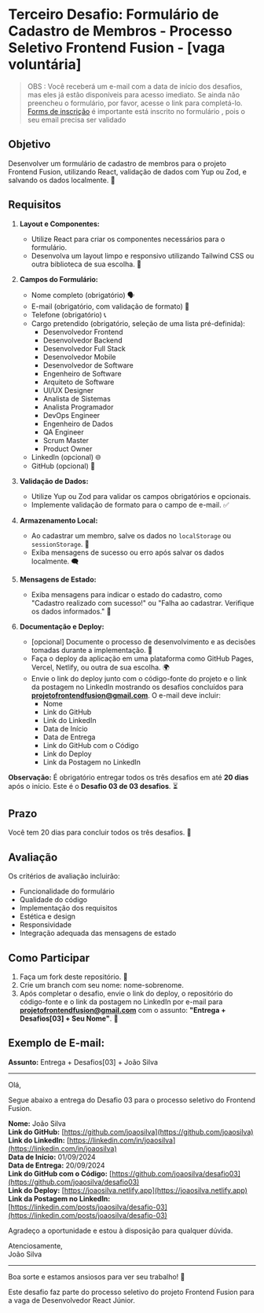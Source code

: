 
# Terceiro Desafio: Formulário de Cadastro de Membros - Processo Seletivo Frontend Fusion - [vaga voluntária]


> OBS : Você receberá um e-mail com a data de início dos desafios, mas eles já estão disponíveis para acesso imediato. 
Se ainda não preencheu o formulário, por favor, acesse o link para completá-lo.
[Forms de inscrição](https://forms.gle/EJKDNKdmVZM3zQTr7)
é importante está inscrito no formulário , pois o seu email precisa ser validado

## Objetivo

Desenvolver um formulário de cadastro de membros para o projeto Frontend Fusion, utilizando React, validação de dados com Yup ou Zod, e salvando os dados localmente. 📝

## Requisitos

1. **Layout e Componentes:**
   - Utilize React para criar os componentes necessários para o formulário.
   - Desenvolva um layout limpo e responsivo utilizando Tailwind CSS ou outra biblioteca de sua escolha. 🎨

2. **Campos do Formulário:**
   - Nome completo (obrigatório) 🗣️
   - E-mail (obrigatório, com validação de formato) 📧
   - Telefone (obrigatório) 📞
   - Cargo pretendido (obrigatório, seleção de uma lista pré-definida):
     - Desenvolvedor Frontend
     - Desenvolvedor Backend
     - Desenvolvedor Full Stack
     - Desenvolvedor Mobile
     - Desenvolvedor de Software
     - Engenheiro de Software
     - Arquiteto de Software
     - UI/UX Designer
     - Analista de Sistemas
     - Analista Programador
     - DevOps Engineer
     - Engenheiro de Dados
     - QA Engineer
     - Scrum Master
     - Product Owner
   - LinkedIn (opcional) 🌐
   - GitHub (opcional) 🐙

3. **Validação de Dados:**
   - Utilize Yup ou Zod para validar os campos obrigatórios e opcionais.
   - Implemente validação de formato para o campo de e-mail. ✅

4. **Armazenamento Local:**
   - Ao cadastrar um membro, salve os dados no `localStorage` ou `sessionStorage`. 💾
   - Exiba mensagens de sucesso ou erro após salvar os dados localmente. 🗨️

5. **Mensagens de Estado:**
   - Exiba mensagens para indicar o estado do cadastro, como "Cadastro realizado com sucesso!" ou "Falha ao cadastrar. Verifique os dados informados." 🚦

6. **Documentação e Deploy:**
   - [opcional] Documente o processo de desenvolvimento e as decisões tomadas durante a implementação. 📝
   - Faça o deploy da aplicação em uma plataforma como GitHub Pages, Vercel, Netlify, ou outra de sua escolha. 🌍
   - Envie o link do deploy junto com o código-fonte do projeto e o link da postagem no LinkedIn mostrando os desafios concluídos para **projetofrontendfusion@gmail.com**. O e-mail deve incluir:
     - Nome
     - Link do GitHub
     - Link do LinkedIn
     - Data de Início
     - Data de Entrega
     - Link do GitHub com o Código
     - Link do Deploy
     - Link da Postagem no LinkedIn

**Observação:** É obrigatório entregar todos os três desafios em até **20 dias** após o início. Este é o **Desafio 03 de 03 desafios**. ⏳

## Prazo

Você tem 20 dias para concluir todos os três desafios. 📅

## Avaliação

Os critérios de avaliação incluirão:

- Funcionalidade do formulário
- Qualidade do código
- Implementação dos requisitos
- Estética e design
- Responsividade
- Integração adequada das mensagens de estado

## Como Participar

1. Faça um fork deste repositório. 🍴
2. Crie um branch com seu nome: nome-sobrenome.
3. Após completar o desafio, envie o link do deploy, o repositório do código-fonte e o link da postagem no LinkedIn por e-mail para **projetofrontendfusion@gmail.com** com o assunto: **"Entrega + Desafios[03] + Seu Nome"**. 📧

## Exemplo de E-mail:

**Assunto:** Entrega + Desafios[03] + João Silva

---

Olá,

Segue abaixo a entrega do Desafio 03 para o processo seletivo do Frontend Fusion.

**Nome:** João Silva  
**Link do GitHub:** [https://github.com/joaosilva](https://github.com/joaosilva)  
**Link do LinkedIn:** [https://linkedin.com/in/joaosilva](https://linkedin.com/in/joaosilva)  
**Data de Início:** 01/09/2024  
**Data de Entrega:** 20/09/2024  
**Link do GitHub com o Código:** [https://github.com/joaosilva/desafio03](https://github.com/joaosilva/desafio03)  
**Link do Deploy:** [https://joaosilva.netlify.app](https://joaosilva.netlify.app)  
**Link da Postagem no LinkedIn:** [https://linkedin.com/posts/joaosilva/desafio-03](https://linkedin.com/posts/joaosilva/desafio-03)

Agradeço a oportunidade e estou à disposição para qualquer dúvida.

Atenciosamente,  
João Silva

---

Boa sorte e estamos ansiosos para ver seu trabalho! 🚀

Este desafio faz parte do processo seletivo do projeto Frontend Fusion para a vaga de Desenvolvedor React Júnior.
